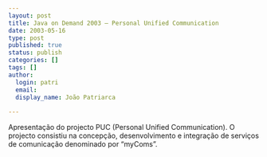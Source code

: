 ```yaml
---
layout: post
title: Java on Demand 2003 – Personal Unified Communication 
date: 2003-05-16
type: post
published: true
status: publish
categories: []
tags: []
author:
  login: patri
  email: 
  display_name: João Patriarca
  
---
```


Apresentação do projecto PUC (Personal Unified Communication). O projecto
consistiu na concepção, desenvolvimento e integração de serviços de comunicação
denominado por “myComs”.